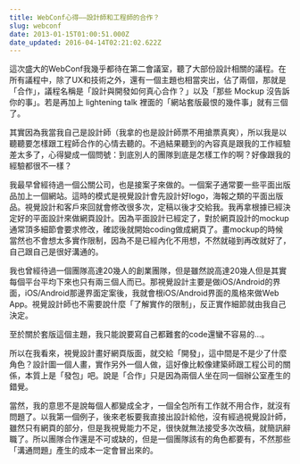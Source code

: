 ```yaml
---
title: WebConf心得——設計師和工程師的合作？
slug: webconf
date: 2013-01-15T01:00:51.000Z
date_updated: 2016-04-14T02:21:02.622Z
---
```


這次盛大的WebConf我幾乎都待在第二會議室，聽了大部份設計相關的議程。在所有議程中，除了UX和技術之外，還有一個主題也相當突出，佔了兩個，那就是「合作」，議程名稱是「設計與開發如何真心合作？」以及「那些 Mockup 沒告訴你的事」。若是再加上 lightening talk 裡面的「網站套版最恨的幾件事」就有三個了。

其實因為我當我自己是設計師（我拿的也是設計師票不用搶票真爽），所以我是以聽聽要怎樣跟工程師合作的心情去聽的。不過結果聽到的內容真是跟我的工作經驗差太多了，心得變成一個問號：到底別人的團隊到底是怎樣工作的啊？好像跟我的經驗都很不一樣？

我最早曾經待過一個公關公司，也是接案子來做的。一個案子通常要一些平面出版品加上一個網站。這時的模式是視覺設計會先設計好logo，海報之類的平面出版品。視覺設計和客戶來回就會修改很多次，定稿以後才交給我。我再拿根據已經決定好的平面設計來做網頁設計。因為平面設計已經定了，對於網頁設計的mockup通常頂多細節會要求修改，確認後就開始coding做成網頁了。畫mockup的時候當然也不會想太多實作限制，因為不是已經內化不用想，不然就碰到再改就好了，自己跟自己是很好溝通的。

我也曾經待過一個團隊高達20幾人的創業團隊，但是雖然說高達20幾人但是其實每個平台平均下來也只有兩三個人而已。那視覺設計主要是做iOS/Android的界面，iOS/Android那邊界面定案後，我就會根iOS/Android界面的風格來做Web App。視覺設計師也不需要說什麼「了解實作的限制」，反正實作細節就由我自己決定。

至於關於套版這個主題，我只能說要寫自己都難套的code還蠻不容易的&hellip;。

所以在我看來，視覺設計畫好網頁版面，就交給「開發」，這中間是不是少了什麼角色？設計圖一個人畫，實作另外一個人做，這好像比較像建築師跟工程公司的關係，本質上是「發包」吧。說是「合作」只是因為兩個人坐在同一個辦公室產生的錯覺。

當然，我的意思不是說每個人都變成全才，一個全包所有工作就不用合作，就沒有問題了。以我第一個例子，後來老板要我直接出設計給他，沒有經過視覺設計師，雖然只有網頁的部分，但是我視覺能力不足，很快就無法接受多次改稿，就簡訊辭職了。所以團隊合作還是不可或缺的，但是一個團隊該有的角色都要有，不然那些「溝通問題」產生的成本一定會冒出來的。
